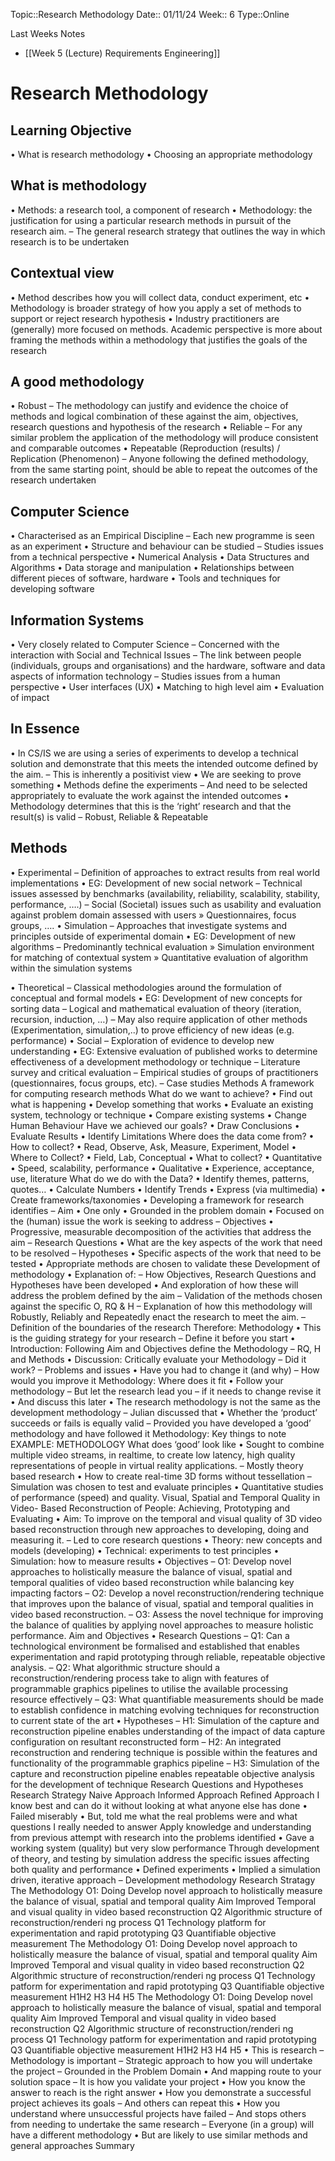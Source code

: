 
 Topic::Research Methodology
 Date:: 01/11/24
 Week:: 6
 Type::Online

 Last Weeks Notes
 - [[Week 5 (Lecture) Requirements Engineering]]
# Research Methodology

## Learning Objective
• What is research methodology
• Choosing an appropriate methodology

## What is methodology
• Methods: a research tool, a component of research
• Methodology: the justification for using a particular research methods in pursuit of the research aim.
	– The general research strategy that outlines the way in which research is to be undertaken

## Contextual view
• Method describes how you will collect data, conduct experiment, etc
• Methodology is broader strategy of how you apply a set of methods to support or reject research hypothesis
• Industry practitioners are (generally) more focused on methods. Academic perspective is more about framing the methods within a methodology that justifies the goals of the research



## A good methodology
• Robust
	– The methodology can justify and evidence the choice of methods and logical combination of these against the aim, objectives, research questions and hypothesis of the research
• Reliable
	– For any similar problem the application of the methodology will produce consistent and comparable outcomes
• Repeatable (Reproduction (results) / Replication (Phenomenon)
	– Anyone following the defined methodology, from the same starting point, should be able to repeat the outcomes of the research undertaken

## Computer Science
• Characterised as an Empirical Discipline
	– Each new programme is seen as an experiment
• Structure and behaviour can be studied
	– Studies issues from a technical perspective
• Numerical Analysis
• Data Structures and Algorithms
• Data storage and manipulation
• Relationships between different pieces of software, hardware
• Tools and techniques for developing software


## Information Systems
• Very closely related to Computer Science
	– Concerned with the interaction with Social and Technical Issues
	– The link between people (individuals, groups and organisations) and the hardware, software and data aspects of information technology
	– Studies issues from a human perspective
• User interfaces (UX)
• Matching to high level aim
• Evaluation of impact

## In Essence
• In CS/IS we are using a series of experiments to develop a technical solution and demonstrate that this meets the intended outcome defined by the aim.
	– This is inherently a positivist view
• We are seeking to prove something
• Methods define the experiments
	– And need to be selected appropriately to evaluate the work against the intended outcomes
• Methodology determines that this is the ‘right’ research and that the result(s) is valid
	– Robust, Reliable & Repeatable

## Methods
• Experimental
	– Definition of approaches to extract results from real world implementations
• EG: Development of new social network
	– Technical issues assessed by benchmarks (availability, reliability, scalability, stability, performance, ….)
	– Social (Societal) issues such as usability and evaluation against problem domain assessed with users
		» Questionnaires, focus groups, ….
• Simulation
	– Approaches that investigate systems and principles outside of experimental domain
• EG: Development of new algorithms
	– Predominantly technical evaluation
		» Simulation environment for matching of contextual system
		» Quantitative evaluation of algorithm within the simulation systems

• Theoretical
	– Classical methodologies around the formulation of conceptual and formal models
• EG: Development of new concepts for sorting data
	– Logical and mathematical evaluation of theory (iteration, recursion, induction, …)
	– May also require application of other methods (Experimentation, simulation,..) to prove efficiency of new ideas (e.g. performance)
• Social
– Exploration of evidence to develop new understanding
• EG: Extensive evaluation of published works to determine effectiveness of a
development methodology or technique
– Literature survey and critical evaluation
– Empirical studies of groups of practitioners (questionnaires, focus groups, etc).
– Case studies
Methods
A framework for computing
research methods
What do we want to achieve?
• Find out what is happening
• Develop something that works
• Evaluate an existing system, technology or
technique
• Compare existing systems
• Change Human Behaviour
Have we achieved our goals?
• Draw Conclusions
• Evaluate Results
• Identify Limitations
Where does the data come from?
• How to collect?
• Read, Observe, Ask, Measure, Experiment,
Model
• Where to Collect?
• Field, Lab, Conceptual
• What to collect?
• Quantitative
• Speed, scalability, performance
• Qualitative
• Experience, acceptance, use, literature
What do we do with the Data?
• Identify themes, patterns, quotes…
• Calculate Numbers
• Identify Trends
• Express (via multimedia)
• Create frameworks/taxonomies
• Developing a framework for research identifies
– Aim
• One only
• Grounded in the problem domain
• Focused on the (human) issue the work is seeking to address
– Objectives
• Progressive, measurable decomposition of the activities that
address the aim
– Research Questions
• What are the key aspects of the work that need to be resolved
– Hypotheses
• Specific aspects of the work that need to be tested
• Appropriate methods are chosen to validate these
Development of methodology
• Explanation of:
– How Objectives, Research Questions and
Hypotheses have been developed
• And exploration of how these will address the problem
defined by the aim
– Validation of the methods chosen against the specific
O, RQ & H
– Explanation of how this methodology will Robustly,
Reliably and Repeatedly enact the research to meet
the aim.
– Definition of the boundaries of the research
Therefore: Methodology
• This is the guiding strategy for your research
– Define it before you start
• Introduction: Following Aim and Objectives define the Methodology
– RQ, H and Methods
• Discussion: Critically evaluate your Methodology
– Did it work?
– Problems and issues
• Have you had to change it (and why)
– How would you improve it
Methodology: Where does it
fit
• Follow your methodology
– But let the research lead you – if it needs to change revise it
• And discuss this later
• The research methodology is not the same as the development
methodology
– Julian discussed that
• Whether the ‘product’ succeeds or fails is equally valid
– Provided you have developed a ‘good’ methodology and have followed it
Methodology: Key things to
note
EXAMPLE: METHODOLOGY
What does ‘good’ look like
• Sought to combine multiple video streams, in
realtime, to create low latency, high quality
representations of people in virtual reality
applications.
– Mostly theory based research
• How to create real-time 3D forms without tessellation
– Simulation was chosen to test and evaluate principles
• Quantitative studies of performance (speed) and quality.
Visual, Spatial and Temporal Quality in Video-
Based Reconstruction of People: Achieving,
Prototyping and Evaluating
• Aim: To improve on the temporal and visual quality of 3D video based
reconstruction through new approaches to developing, doing and
measuring it.
– Led to core research questions
• Theory: new concepts and models (developing)
• Technical: experiments to test principles
• Simulation: how to measure results
• Objectives
– O1: Develop novel approaches to holistically measure the balance of visual,
spatial and temporal qualities of video based reconstruction while balancing key
impacting factors
– O2: Develop a novel reconstruction/rendering technique that improves upon the
balance of visual, spatial and temporal qualities in video based reconstruction.
– O3: Assess the novel technique for improving the balance of qualities by
applying novel approaches to measure holistic performance.
Aim and Objectives
• Research Questions
– Q1: Can a technological environment be formalised and established that enables
experimentation and rapid prototyping through reliable, repeatable objective analysis.
– Q2: What algorithmic structure should a reconstruction/rendering process take to align with
features of programmable graphics pipelines to utilise the available processing resource
effectively
– Q3: What quantifiable measurements should be made to establish confidence in matching
evolving techniques for reconstruction to current state of the art
• Hypotheses
– H1: Simulation of the capture and reconstruction pipeline enables understanding of the
impact of data capture configuration on resultant reconstructed form
– H2: An integrated reconstruction and rendering technique is possible within the features and
functionality of the programmable graphics pipeline
– H3: Simulation of the capture and reconstruction pipeline enables repeatable objective
analysis for the development of technique
Research Questions and
Hypotheses
Research Strategy
Naive Approach
Informed Approach
Refined Approach
I know best and can do it without looking at what
anyone else has done
• Failed miserably
• But, told me what the real problems were and what
questions I really needed to answer
Apply knowledge and understanding from previous
attempt with research into the problems identified
• Gave a working system (quality) but very slow
performance
Through development of theory, and testing by
simulation address the specific issues affecting both
quality and performance
• Defined experiments
• Implied a simulation driven, iterative approach
– Development methodology
Research Stratagy
The Methodology
O1: Doing
Develop novel approach to holistically measure
the balance of visual, spatial and temporal
quality
Aim
Improved Temporal
and visual quality in
video based
reconstruction
Q2
Algorithmic structure
of
reconstruction/renderi
ng process
Q1
Technology
platform for
experimentation
and rapid
prototyping
Q3
Quantifiable
objective
measurement
The Methodology
O1: Doing
Develop novel approach to holistically measure
the balance of visual, spatial and temporal
quality
Aim
Improved Temporal
and visual quality in
video based
reconstruction
Q2
Algorithmic structure
of
reconstruction/renderi
ng process
Q1
Technology
patform for
experimentation
and rapid
prototyping
Q3
Quantifiable
objective
measurement
H1H2
H3
H4 H5
The Methodology
O1: Doing
Develop novel approach to holistically measure
the balance of visual, spatial and temporal
quality
Aim
Improved Temporal
and visual quality in
video based
reconstruction
Q2
Algorithmic structure
of
reconstruction/renderi
ng process
Q1
Technology
patform for
experimentation
and rapid
prototyping
Q3
Quantifiable
objective
measurement
H1H2
H3
H4 H5
• This is research – Methodology is important
– Strategic approach to how you will undertake the project
– Grounded in the Problem Domain
• And mapping route to your solution space
– It is how you validate your project
• How you know the answer to reach is the right answer
• How you demonstrate a successful project achieves its goals
– And others can repeat this
• How you understand where unsuccessful projects have failed
– And stops others from needing to undertake the same research
– Everyone (in a group) will have a different methodology
• But are likely to use similar methods and general approaches
Summary